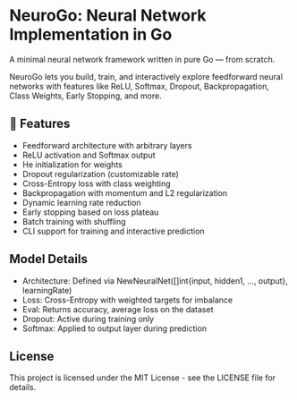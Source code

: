 # NeuroGo: Neural Network Implementation in Go

A minimal neural network framework written in pure Go — from scratch.

NeuroGo lets you build, train, and interactively explore feedforward neural networks with features like ReLU, Softmax, Dropout, Backpropagation, Class Weights, Early Stopping, and more.

## 🚀 Features

- Feedforward architecture with arbitrary layers
- ReLU activation and Softmax output
- He initialization for weights
- Dropout regularization (customizable rate)
- Cross-Entropy loss with class weighting
- Backpropagation with momentum and L2 regularization
- Dynamic learning rate reduction
- Early stopping based on loss plateau
- Batch training with shuffling
- CLI support for training and interactive prediction

## Model Details

- Architecture: Defined via NewNeuralNet([]int{input, hidden1, ..., output}, learningRate)
- Loss: Cross-Entropy with weighted targets for imbalance
- Eval: Returns accuracy, average loss on the dataset
- Dropout: Active during training only
- Softmax: Applied to output layer during prediction

## License

This project is licensed under the MIT License - see the LICENSE file for details. 